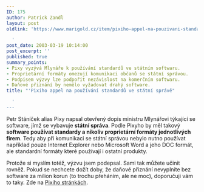```yaml
---
ID: 175
author: Patrick Zandl
layout: post
oldlink: 'https://www.marigold.cz/item/pixiho-appel-na-pouzivani-standardu-ve-statni-sprave

  '
post_date: 2003-03-19 10:14:00
post_excerpt: ''
published: true
summary_points:
- Pixy vyzývá Mlynáře k používání standardů ve státním softwaru.
- Proprietární formáty omezují komunikaci občanů se státní správou.
- Podpisem výzvy lze podpořit nezávislost na komerčním softwaru.
- Daňové přiznání by nemělo vyžadovat drahý software.
title: "'Pixiho appel na používání standardů ve státní správě"

  '
---
```


<p>
Petr Stáníček alias Pixy napsal otevřený dopis ministru Mlynářovi týkající se software, jímž se vybavuje <STRONG>státní správa</STRONG>. Podle Pixyho by měl takový <STRONG>software používat standardy a nikoliv proprietární formáty jednotlivých firem</STRONG>. Tedy aby při komunikaci se státní správou nebylo nutno používat například pouze Internet Explorer nebo Microsoft Word a jeho DOC formát, ale standardní formáty které používají i ostatní produkty. </p>

<p>
Protože si myslím totéž, výzvu jsem podepsal. Sami tak můžete učinit rovněž. Pokud se nechcete dožít doby, že daňové přiznání nevyplníte bez software za milion korun (to trochu přeháním, ale ne moc), doporučuji vám to taky. Zde na <A href="http://www.pixy.cz/otevreny-dopis-mi/dopis.html" target=_blank>Pixiho stránkách</A>.</p>